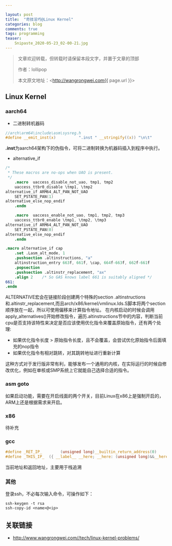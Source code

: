 ```yaml
---

layout: post
title:  "奇技淫巧@Linux Kernel"
categories: blog
comments: true
tags: programming
teaser:
    Snipaste_2020-05-23_02-00-21.jpg
---
```


> 文章欢迎转载，但转载时请保留本段文字，并置于文章的顶部
>
> 作者：lollipop
>
> 本文原文地址：<http://wangrongwei.com{{ page.url }}>

## Linux Kernel

### aarch64

- 二进制转机器码

```c
//arch\arm64\include\asm\sysreg.h
#define __emit_inst(x)			".inst " __stringify((x)) "\n\t"
```

**.inst**为aarch64架构下的伪指令，可将二进制转换为机器码插入到程序中执行。

- alternative_if

```s
/*
 * These macros are no-ops when UAO is present.
 */
	.macro	uaccess_disable_not_uao, tmp1, tmp2
	uaccess_ttbr0_disable \tmp1, \tmp2
alternative_if ARM64_ALT_PAN_NOT_UAO
	SET_PSTATE_PAN(1)
alternative_else_nop_endif
	.endm

	.macro	uaccess_enable_not_uao, tmp1, tmp2, tmp3
	uaccess_ttbr0_enable \tmp1, \tmp2, \tmp3
alternative_if ARM64_ALT_PAN_NOT_UAO
	SET_PSTATE_PAN(0)
alternative_else_nop_endif
	.endm
```



```s
.macro alternative_if cap
	.set .Lasm_alt_mode, 1
	.pushsection .altinstructions, "a"
	altinstruction_entry 663f, 661f, \cap, 664f-663f, 662f-661f
	.popsection
	.pushsection .altinstr_replacement, "ax"
	.align 2	/* So GAS knows label 661 is suitably aligned */
661:
.endm
```

ALTERNATIVE宏会在链接阶段创建两个特殊的section .altinstructions和.altinstr_replacement,而且arch/x86/kernel/vmlinux.lds.S脚本将两个section顺序放在一起，所以可使用偏移来计算指令地址。
在内核启动的时候会调用apply_alternatives()开始修改指令，遍历.altinstructions节中的内容，判断当前cpu是否支持该特性来决定是否应该使用优化指令来覆盖原始指令，还有两个处理:

- 如果优化指令长度 > 原始指令长度，且不会覆盖，会尝试优化原始指令后面填充的nop指令
- 如果优化指令有相对跳转，对其跳转地址进行重新计算

这种方式对于发行版非常有利，能够发布一个通用的内核，在实际运行的时候自修改优化，例如在单核或SMP系统上它就能自己选择合适的指令。


### asm goto

如果启动功能，需要在开启线面的两个开关，目前Linux在x86上是强制开启的，ARM上还是根据需求来开启。

### x86

待补充

### gcc

```c
#define _RET_IP_		(unsigned long)__builtin_return_address(0)
#define _THIS_IP_  ({ __label__ __here; __here: (unsigned long)&&__here; })
```

当前地址和返回地址，主要用于栈追溯

### 其他

登录ssh，不必每次输入命令，可操作如下：

```shell
ssh-keygen -t rsa
ssh-copy-id <name>@<ip>
```

## 关联链接

- http://www.wangrongwei.com//tech/linux-kernel-problems/
